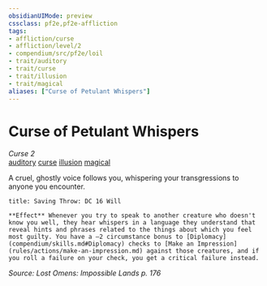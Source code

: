 ```yaml
---
obsidianUIMode: preview
cssclass: pf2e,pf2e-affliction
tags:
- affliction/curse
- affliction/level/2
- compendium/src/pf2e/loil
- trait/auditory
- trait/curse
- trait/illusion
- trait/magical
aliases: ["Curse of Petulant Whispers"]
---
```

# Curse of Petulant Whispers
*Curse 2*  
[auditory](auditory.md "Auditory Effect Trait")  [curse](curse.md "Curse Effect Trait")  [illusion](illusion.md "Illusion School Trait")  [magical](magical.md "Magical Item Trait")  

A cruel, ghostly voice follows you, whispering your transgressions to anyone you encounter.

```ad-inline-affliction
title: Saving Throw: DC 16 Will

**Effect** Whenever you try to speak to another creature who doesn't know you well, they hear whispers in a language they understand that reveal hints and phrases related to the things about which you feel most guilty. You have a –2 circumstance bonus to [Diplomacy](compendium/skills.md#Diplomacy) checks to [Make an Impression](rules/actions/make-an-impression.md) against those creatures, and if you roll a failure on your check, you get a critical failure instead.
```

*Source: Lost Omens: Impossible Lands p. 176*
